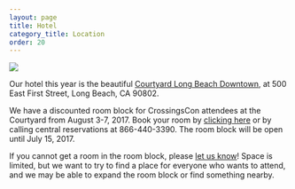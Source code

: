 ```yaml
---
layout: page
title: Hotel
category_title: Location
order: 20
---
```


![](http://cache.marriott.com/propertyimages/l/lgbcy/phototour/lgbcy_phototour88.jpg)

Our hotel this year is the beautiful [Courtyard Long Beach Downtown](http://www.marriott.com/hotels/travel/lgbcy-courtyard-long-beach-downtown/), at 500 East First Street, Long Beach, CA 90802.

We have a discounted room block for CrossingsCon attendees at the Courtyard from August 3-7, 2017. Book your room by [clicking here](http://www.marriott.com/meeting-event-hotels/group-corporate-travel/groupCorp.mi?resLinkData=CrossingsCon%202017%5Elgbcy%60cccccca%7Cccccccb%60169%60USD%60false%604%608/3/17%608/7/17%607/15/17&app=resvlink&stop_mobi=yes) or by calling central reservations at 866-440-3390. The room block will be open until July 15, 2017.

If you cannot get a room in the room block, please [let us know]({{site.baseurl}}/about/contact)! Space is limited, but we want to try to find a place for everyone who wants to attend, and we may be able to expand the room block or find something nearby.
